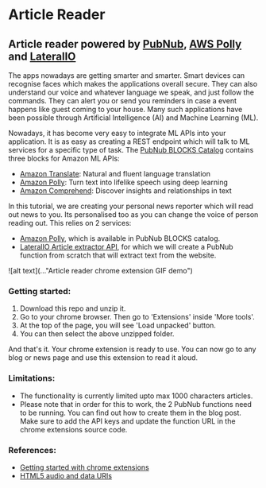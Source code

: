 # Article Reader

## Article reader powered by [PubNub](https://www.pubnub.com/), [AWS Polly](https://aws.amazon.com/polly/) and [LateralIO]()

The apps nowadays are getting smarter and smarter. Smart devices can recognise faces which makes the applications overall secure. They can also understand our voice and whatever language we speak, and just follow the commands. They can alert you or send you reminders in case a event happens like guest coming to your house. Many such applications have been possible through Artificial Intelligence (AI) and Machine Learning (ML).

Nowadays, it has become very easy to integrate ML APIs into your application. It is as easy as creating a REST endpoint which will talk to ML services for a specific type of task. The [PubNub BLOCKS Catalog](https://www.pubnub.com/docs/blocks-catalog) contains three blocks for Amazon ML APIs:
- [Amazon Translate](https://www.pubnub.com/docs/blocks-catalog/amazon-translate?utm_source=Syndication&utm_medium=AWS-Blog&utm_campaign=SYN-CY18-Q2-AWS-Blog): Natural and fluent language translation
- [Amazon Polly](https://www.pubnub.com/docs/blocks-catalog/amazon-polly?utm_source=Syndication&utm_medium=AWS-Blog&utm_campaign=SYN-CY18-Q2-AWS-Blog): Turn text into lifelike speech using deep learning
- [Amazon Comprehend](https://www.pubnub.com/docs/blocks-catalog/amazon-comprehend?utm_source=Syndication&utm_medium=AWS-Blog&utm_campaign=SYN-CY18-Q2-AWS-Blog): Discover insights and relationships in text

In this tutorial, we are creating your personal news reporter which will read out news to you. Its personalised too as you can change the voice of person reading out. This relies on 2 services: 
- [Amazon Polly](https://aws.amazon.com/polly/), which is available in PubNub BLOCKS catalog.
- [LateralIO Article extractor API](https://lateral.io/docs/article-extractor), for which we will create a PubNub function from scratch that will extract text from the website.

![alt text](..."Article reader chrome extension GIF demo")


### Getting started:

1. Download this repo and unzip it.
2. Go to your chrome browser. Then go to 'Extensions' inside 'More tools'.
3. At the top of the page, you will see 'Load unpacked' button.
4. You can then select the above unzipped folder.

And that's it. Your chrome extension is ready to use. You can now go to any blog or news page and use this extension to read it aloud.

### Limitations:
- The functionality is currently limited upto max 1000 characters articles.
- Please note that in order for this to work, the 2 PubNub functions need to be running. You can find out how to create them in the blog post. Make sure to add the API keys and update the function URL in the chrome extensions source code.


### References:

- [Getting started with chrome extensions](https://developer.chrome.com/extensions/getstarted)
- [HTML5 audio and data URIs](http://www.iandevlin.com/blog/2012/09/html5/html5-media-and-data-uri/)